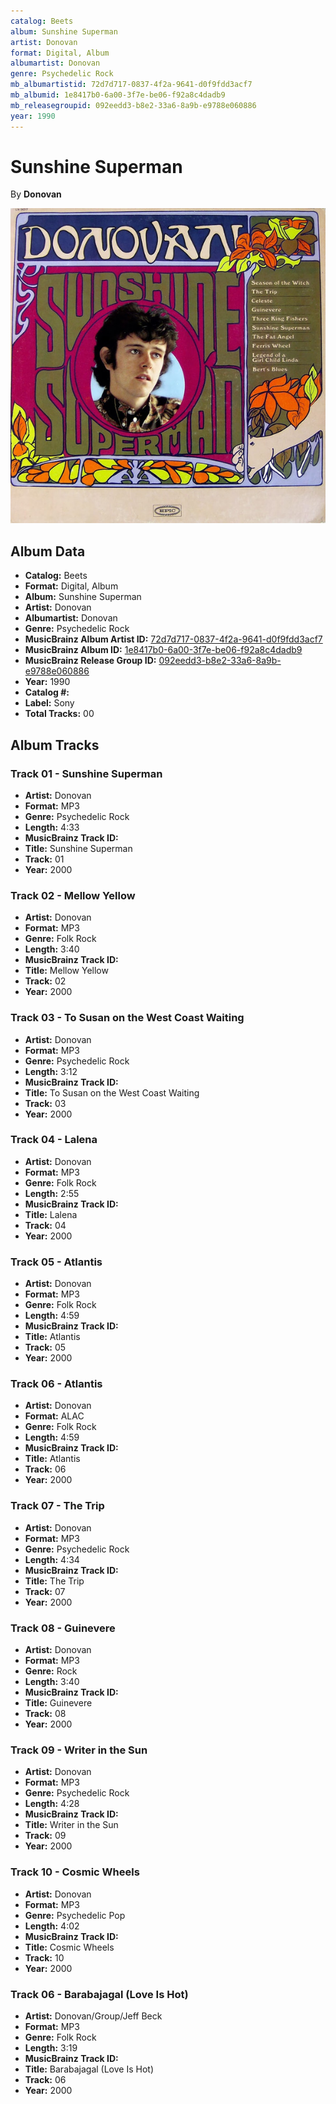 ```yaml
---
catalog: Beets
album: Sunshine Superman
artist: Donovan
format: Digital, Album
albumartist: Donovan
genre: Psychedelic Rock
mb_albumartistid: 72d7d717-0837-4f2a-9641-d0f9fdd3acf7
mb_albumid: 1e8417b0-6a00-3f7e-be06-f92a8c4dadb9
mb_releasegroupid: 092eedd3-b8e2-33a6-8a9b-e9788e060886
year: 1990
---
```


# Sunshine Superman

By **Donovan**

![](../../assets/beetscovers/Donovan-Sunshine_Superman.jpg)

## Album Data

- **Catalog:** Beets
- **Format:** Digital, Album
- **Album:** Sunshine Superman
- **Artist:** Donovan
- **Albumartist:** Donovan
- **Genre:** Psychedelic Rock
- **MusicBrainz Album Artist ID:** [72d7d717-0837-4f2a-9641-d0f9fdd3acf7](https://musicbrainz.org/artist/72d7d717-0837-4f2a-9641-d0f9fdd3acf7)
- **MusicBrainz Album ID:** [1e8417b0-6a00-3f7e-be06-f92a8c4dadb9](https://musicbrainz.org/release/1e8417b0-6a00-3f7e-be06-f92a8c4dadb9)
- **MusicBrainz Release Group ID:** [092eedd3-b8e2-33a6-8a9b-e9788e060886](https://musicbrainz.org/release-group/092eedd3-b8e2-33a6-8a9b-e9788e060886)
- **Year:** 1990
- **Catalog #:** 
- **Label:** Sony
- **Total Tracks:** 00

## Album Tracks

### Track 01 - Sunshine Superman

- **Artist:** Donovan
- **Format:** MP3
- **Genre:** Psychedelic Rock
- **Length:** 4:33
- **MusicBrainz Track ID:** [](https://musicbrainz.org/recording/)
- **Title:** Sunshine Superman
- **Track:** 01
- **Year:** 2000

### Track 02 - Mellow Yellow

- **Artist:** Donovan
- **Format:** MP3
- **Genre:** Folk Rock
- **Length:** 3:40
- **MusicBrainz Track ID:** [](https://musicbrainz.org/recording/)
- **Title:** Mellow Yellow
- **Track:** 02
- **Year:** 2000

### Track 03 - To Susan on the West Coast Waiting

- **Artist:** Donovan
- **Format:** MP3
- **Genre:** Psychedelic Rock
- **Length:** 3:12
- **MusicBrainz Track ID:** [](https://musicbrainz.org/recording/)
- **Title:** To Susan on the West Coast Waiting
- **Track:** 03
- **Year:** 2000

### Track 04 - Lalena

- **Artist:** Donovan
- **Format:** MP3
- **Genre:** Folk Rock
- **Length:** 2:55
- **MusicBrainz Track ID:** [](https://musicbrainz.org/recording/)
- **Title:** Lalena
- **Track:** 04
- **Year:** 2000

### Track 05 - Atlantis

- **Artist:** Donovan
- **Format:** MP3
- **Genre:** Folk Rock
- **Length:** 4:59
- **MusicBrainz Track ID:** [](https://musicbrainz.org/recording/)
- **Title:** Atlantis
- **Track:** 05
- **Year:** 2000

### Track 06 - Atlantis

- **Artist:** Donovan
- **Format:** ALAC
- **Genre:** Folk Rock
- **Length:** 4:59
- **MusicBrainz Track ID:** [](https://musicbrainz.org/recording/)
- **Title:** Atlantis
- **Track:** 06
- **Year:** 2000

### Track 07 - The Trip

- **Artist:** Donovan
- **Format:** MP3
- **Genre:** Psychedelic Rock
- **Length:** 4:34
- **MusicBrainz Track ID:** [](https://musicbrainz.org/recording/)
- **Title:** The Trip
- **Track:** 07
- **Year:** 2000

### Track 08 - Guinevere

- **Artist:** Donovan
- **Format:** MP3
- **Genre:** Rock
- **Length:** 3:40
- **MusicBrainz Track ID:** [](https://musicbrainz.org/recording/)
- **Title:** Guinevere
- **Track:** 08
- **Year:** 2000

### Track 09 - Writer in the Sun

- **Artist:** Donovan
- **Format:** MP3
- **Genre:** Psychedelic Rock
- **Length:** 4:28
- **MusicBrainz Track ID:** [](https://musicbrainz.org/recording/)
- **Title:** Writer in the Sun
- **Track:** 09
- **Year:** 2000

### Track 10 - Cosmic Wheels

- **Artist:** Donovan
- **Format:** MP3
- **Genre:** Psychedelic Pop
- **Length:** 4:02
- **MusicBrainz Track ID:** [](https://musicbrainz.org/recording/)
- **Title:** Cosmic Wheels
- **Track:** 10
- **Year:** 2000

### Track 06 - Barabajagal (Love Is Hot)

- **Artist:** Donovan/Group/Jeff Beck
- **Format:** MP3
- **Genre:** Folk Rock
- **Length:** 3:19
- **MusicBrainz Track ID:** [](https://musicbrainz.org/recording/)
- **Title:** Barabajagal (Love Is Hot)
- **Track:** 06
- **Year:** 2000

